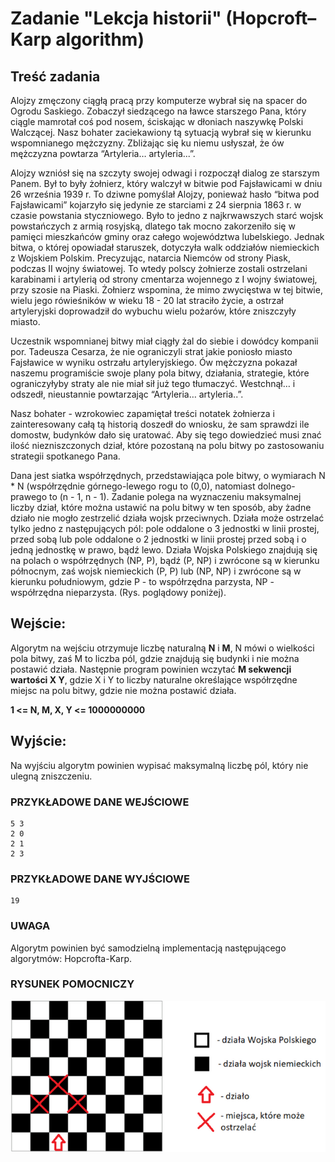 # Zadanie "Lekcja historii" (Hopcroft–Karp algorithm)

## Treść zadania

Alojzy zmęczony ciągłą pracą przy komputerze wybrał się na spacer do Ogrodu Saskiego. Zobaczył siedzącego na ławce starszego Pana, który ciągle mamrotał coś pod nosem, ściskając w dłoniach naszywkę Polski Walczącej. Nasz bohater zaciekawiony tą sytuacją wybrał się w kierunku wspomnianego mężczyzny. Zbliżając się ku niemu usłyszał, że ów mężczyzna powtarza “Artyleria… artyleria...”.

Alojzy wzniósł się na szczyty swojej odwagi i rozpoczął dialog ze starszym Panem. Był to były żołnierz, który walczył w bitwie pod Fajsławicami w dniu 26 września 1939 r. To dziwne pomyślał Alojzy, ponieważ hasło “bitwa pod Fajsławicami” kojarzyło się jedynie ze starciami z 24 sierpnia 1863 r. w czasie powstania styczniowego. Było to jedno z najkrwawszych starć wojsk powstańczych z armią rosyjską, dlatego tak mocno zakorzeniło się w pamięci mieszkańców gminy oraz całego województwa lubelskiego. Jednak bitwa, o której opowiadał staruszek, dotyczyła walk oddziałów niemieckich z Wojskiem Polskim. Precyzując, natarcia Niemców od strony Piask, podczas II wojny światowej. To wtedy polscy żołnierze zostali ostrzelani karabinami i artylerią od strony cmentarza wojennego z I wojny światowej, przy szosie na Piaski. Żołnierz wspomina, że mimo zwycięstwa w tej bitwie, wielu jego rówieśników w wieku 18 - 20 lat straciło życie, a ostrzał artyleryjski doprowadził do wybuchu wielu pożarów, które zniszczyły miasto.

Uczestnik wspomnianej bitwy miał ciągły żal do siebie i dowódcy kompanii por. Tadeusza Cesarza, że nie ograniczyli strat jakie poniosło miasto Fajsławice w wyniku ostrzału artyleryjskiego. Ów mężczyzna pokazał naszemu programiście swoje plany pola bitwy, działania, strategie, które ograniczyłyby straty ale nie miał sił już tego tłumaczyć. Westchnął… i odszedł, nieustannie powtarzając “Artyleria… artyleria..”.

Nasz bohater - wzrokowiec zapamiętał treści notatek żołnierza i zainteresowany całą tą historią doszedł do wniosku, że sam sprawdzi ile domostw, budynków dało się uratować. Aby się tego dowiedzieć musi znać ilość niezniszczonych dział, które pozostaną na polu bitwy po zastosowaniu strategii spotkanego Pana.

Dana jest siatka współrzędnych, przedstawiająca pole bitwy, o wymiarach N \* N (współrzędnie górnego-lewego rogu to (0,0), natomiast dolnego-prawego to (n - 1, n - 1). Zadanie polega na wyznaczeniu maksymalnej liczby dział, które można ustawić na polu bitwy w ten sposób, aby żadne działo nie mogło zestrzelić działa wojsk przeciwnych. Działa może ostrzelać tylko jedno z następujących pól: pole oddalone o 3 jednostki w linii prostej, przed sobą lub pole oddalone o 2 jednostki w linii prostej przed sobą i o jedną jednostkę w prawo, bądź lewo. Działa Wojska Polskiego znajdują się na polach o współrzędnych (NP, P), bądź (P, NP) i zwrócone są w kierunku północnym, zaś wojsk niemieckich (P, P) lub (NP, NP) i zwrócone są w kierunku południowym, gdzie P - to współrzędna parzysta, NP - współrzędna nieparzysta. (Rys. poglądowy poniżej).

## Wejście:

Algorytm na wejściu otrzymuje liczbę naturalną **N** i **M**, N mówi o wielkości pola bitwy, zaś M to liczba pól, gdzie znajdują się budynki i nie można postawić działa. Następnie program powinien wczytać **M sekwencji wartości X Y**, gdzie X i Y to liczby naturalne określające współrzędne miejsc na polu bitwy, gdzie nie można postawić działa.

**1 <= N, M, X, Y <= 1000000000**

## Wyjście:

Na wyjściu algorytm powinien wypisać maksymalną liczbę pól, który nie ulegną zniszczeniu.

### PRZYKŁADOWE DANE WEJŚCIOWE

```
5 3
2 0
2 1
2 3
```

### PRZYKŁADOWE DANE WYJŚCIOWE

```
19
```

### UWAGA

Algorytm powinien być samodzielną implementacją następującego algorytmów: Hopcrofta-Karp.

### RYSUNEK POMOCNICZY

![rysunekPomocniczy](1.png)
